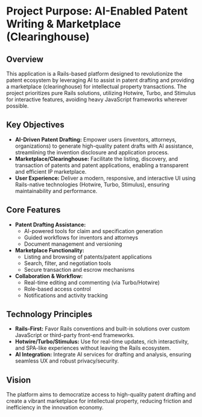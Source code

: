 # Project Purpose: AI-Enabled Patent Writing & Marketplace (Clearinghouse)

## Overview
This application is a Rails-based platform designed to revolutionize the patent ecosystem by leveraging AI to assist in patent drafting and providing a marketplace (clearinghouse) for intellectual property transactions. The project prioritizes pure Rails solutions, utilizing Hotwire, Turbo, and Stimulus for interactive features, avoiding heavy JavaScript frameworks wherever possible.

## Key Objectives
- **AI-Driven Patent Drafting:** Empower users (inventors, attorneys, organizations) to generate high-quality patent drafts with AI assistance, streamlining the invention disclosure and application process.
- **Marketplace/Clearinghouse:** Facilitate the listing, discovery, and transaction of patents and patent applications, enabling a transparent and efficient IP marketplace.
- **User Experience:** Deliver a modern, responsive, and interactive UI using Rails-native technologies (Hotwire, Turbo, Stimulus), ensuring maintainability and performance.

## Core Features
- **Patent Drafting Assistance:**
  - AI-powered tools for claim and specification generation
  - Guided workflows for inventors and attorneys
  - Document management and versioning
- **Marketplace Functionality:**
  - Listing and browsing of patents/patent applications
  - Search, filter, and negotiation tools
  - Secure transaction and escrow mechanisms
- **Collaboration & Workflow:**
  - Real-time editing and commenting (via Turbo/Hotwire)
  - Role-based access control
  - Notifications and activity tracking

## Technology Principles
- **Rails-First:** Favor Rails conventions and built-in solutions over custom JavaScript or third-party front-end frameworks.
- **Hotwire/Turbo/Stimulus:** Use for real-time updates, rich interactivity, and SPA-like experiences without leaving the Rails ecosystem.
- **AI Integration:** Integrate AI services for drafting and analysis, ensuring seamless UX and robust privacy/security.

## Vision
The platform aims to democratize access to high-quality patent drafting and create a vibrant marketplace for intellectual property, reducing friction and inefficiency in the innovation economy.
